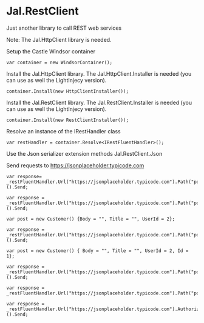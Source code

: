 # Jal.RestClient

Just another library to call REST web services

Note: The Jal.HttpClient library is needed.
    
Setup the Castle Windsor container

    var container = new WindsorContainer();
    
Install the Jal.HttpClient library. The Jal.HttpClient.Installer is needed (you can use as well the LightInjecy version).

    container.Install(new HttpClientInstaller());
    
Install the Jal.RestClient library. The Jal.RestClient.Installer is needed  (you can use as well the LightInjecy version).

    container.Install(new RestClientInstaller());
    
Resolve an instance of the IRestHandler class

    var restHandler = container.Resolve<IRestFluentHandler>();

Use the Json serializer extension methods Jal.RestClient.Json

Send requests to https://jsonplaceholder.typicode.com

    var response= _restFluentHandler.Url("https://jsonplaceholder.typicode.com").Path("posts/1").Get.MapTo<Post>().Send;

    var response = _restFluentHandler.Url("https://jsonplaceholder.typicode.com").Path("posts").WithQueryParameter(x=>x.Add("userId","1")).Get.MapTo<Post[]>().Send;

    var post = new Customer() {Body = "", Title = "", UserId = 2};

    var response = _restFluentHandler.Url("https://jsonplaceholder.typicode.com").Path("posts").Post.Data(post).MapTo<Post>().Send;

    var post = new Customer() { Body = "", Title = "", UserId = 2, Id = 1};

    var response = _restFluentHandler.Url("https://jsonplaceholder.typicode.com").Path("posts/1").Put.Data(post).MapTo<Post>().Send;

    var response = _restFluentHandler.Url("https://jsonplaceholder.typicode.com").Path("posts/1").Delete.Send;

    var response = _restFluentHandler.Url("https://jsonplaceholder.typicode.com").AuthorizedByBasicHttp("user","password").Path("posts/1").Get.MapTo<Post>().Send;